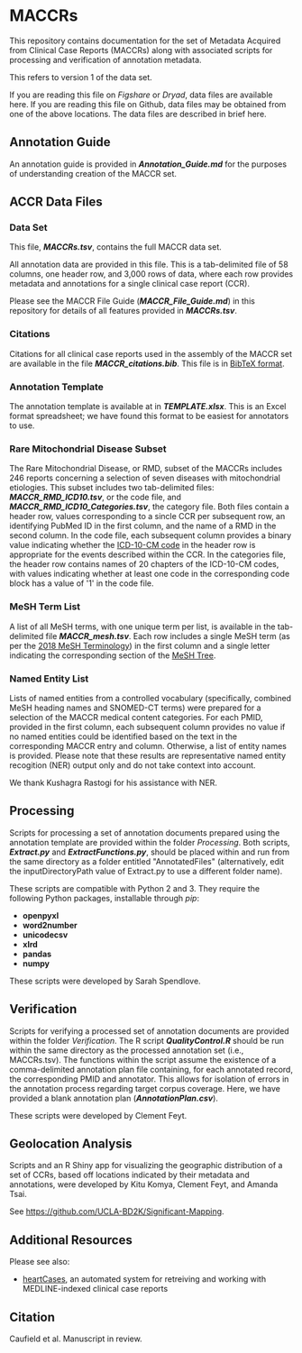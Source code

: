 # MACCRs 
This repository contains documentation for the set of Metadata Acquired from Clinical Case Reports (MACCRs) along with associated scripts for processing and verification of annotation metadata.

This refers to version 1 of the data set.

If you are reading this file on *Figshare* or *Dryad*, data files are available here.
If you are reading this file on Github, data files may be obtained from one of the above locations.
The data files are described in brief here.

## Annotation Guide
An annotation guide is provided in ***Annotation_Guide.md*** for the purposes of understanding creation of the MACCR set.

## ACCR Data Files
### Data Set
This file, ***MACCRs.tsv***, contains the full MACCR data set.

All annotation data are provided in this file. This is a tab-delimited file of 58 columns, one header row, and 3,000 rows of data, where each row provides metadata and annotations for a single clinical case report (CCR).

Please see the MACCR File Guide (***MACCR_File_Guide.md***) in this repository for details of all features provided in ***MACCRs.tsv***.

### Citations
Citations for all clinical case reports used in the assembly of the MACCR set are available in the file ***MACCR_citations.bib***. This file is in [BibTeX format](http://www.bibtex.org/Format/).

### Annotation Template
The annotation template is available at in ***TEMPLATE.xlsx***. This is an Excel format spreadsheet; we have found this format to be easiest for annotators to use. 

### Rare Mitochondrial Disease Subset
The Rare Mitochondrial Disease, or RMD, subset of the MACCRs includes 246 reports concerning a selection of seven diseases with mitochondrial etiologies. This subset includes two tab-delimited files: ***MACCR_RMD_ICD10.tsv***, or the code file, and ***MACCR_RMD_ICD10_Categories.tsv***, the category file. Both files contain a header row, values corresponding to a sincle CCR per subsequent row, an identifying PubMed ID in the first column, and the name of a RMD in the second column. In the code file, each subsequent column provides a binary value indicating whether the [ICD-10-CM code](https://www.cdc.gov/nchs/icd/icd10cm.htm) in the header row is appropriate for the events described within the CCR. In the categories file, the header row contains names of 20 chapters of the ICD-10-CM codes, with values indicating whether at least one code in the corresponding code block has a value of '1' in the code file.

### MeSH Term List
A list of all MeSH terms, with one unique term per list, is available in the tab-delimited file ***MACCR_mesh.tsv***. Each row includes a single MeSH term (as per the [2018 MeSH Terminology](https://www.nlm.nih.gov/mesh/filelist.html)) in the first column and a single letter indicating the corresponding section of the [MeSH Tree](https://meshb.nlm.nih.gov/treeView).

### Named Entity List
Lists of named entities from a controlled vocabulary (specifically, combined MeSH heading names and SNOMED-CT terms) were prepared for a selection of the MACCR medical content categories. For each PMID, provided in the first column, each subsequent column provides no value if no named entities could be identified based on the text in the corresponding MACCR entry and column. Otherwise, a list of entity names is provided. Please note that these results are representative named entity recogition (NER) output only and do not take context into account.

We thank Kushagra Rastogi for his assistance with NER.

## Processing
Scripts for processing a set of annotation documents prepared using the annotation template are provided within the folder *Processing*. Both scripts, ***Extract.py*** and ***ExtractFunctions.py***, should be placed within and run from the same directory as a folder entitled "AnnotatedFiles" (alternatively, edit the inputDirectoryPath value of Extract.py to use a different folder name).

These scripts are compatible with Python 2 and 3. They require the following Python packages, installable through *pip*:
* **openpyxl**
* **word2number**
* **unicodecsv**
* **xlrd**
* **pandas**
* **numpy**

These scripts were developed by Sarah Spendlove.

## Verification
Scripts for verifying a processed set of annotation documents are provided within the folder *Verification*. The R script ***QualityControl.R*** should be run within the same directory as the processed annotation set (i.e., MACCRs.tsv). The functions within the script assume the existence of a comma-delimited annotation plan file containing, for each annotated record, the corresponding PMID and annotator. This allows for isolation of errors in the annotation process regarding target corpus coverage. Here, we have provided a blank annotation plan (***AnnotationPlan.csv***).

These scripts were developed by Clement Feyt.

## Geolocation Analysis
Scripts and an R Shiny app for visualizing the geographic distribution of a set of CCRs, based off locations indicated by their metadata and annotations, were developed by Kitu Komya, Clement Feyt, and Amanda Tsai.

See https://github.com/UCLA-BD2K/Significant-Mapping.

## Additional Resources
Please see also:
* [heartCases](https://github.com/caufieldjh/heartCases), an automated system for retreiving and working with MEDLINE-indexed clinical case reports

## Citation
Caufield et al. Manuscript in review.
